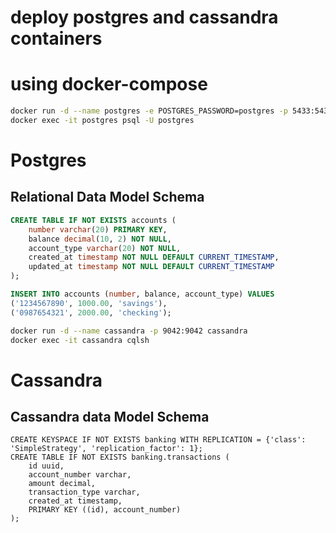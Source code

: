 

# deploy postgres and cassandra containers
# using docker-compose

```bash
docker run -d --name postgres -e POSTGRES_PASSWORD=postgres -p 5433:5432 postgres
docker exec -it postgres psql -U postgres
```

# Postgres
## Relational Data Model Schema
```sql
CREATE TABLE IF NOT EXISTS accounts (
    number varchar(20) PRIMARY KEY,
    balance decimal(10, 2) NOT NULL,
    account_type varchar(20) NOT NULL,
    created_at timestamp NOT NULL DEFAULT CURRENT_TIMESTAMP,
    updated_at timestamp NOT NULL DEFAULT CURRENT_TIMESTAMP
);

INSERT INTO accounts (number, balance, account_type) VALUES
('1234567890', 1000.00, 'savings'),
('0987654321', 2000.00, 'checking');
```


```bash
docker run -d --name cassandra -p 9042:9042 cassandra
docker exec -it cassandra cqlsh
```

# Cassandra

## Cassandra data Model Schema
```cql
CREATE KEYSPACE IF NOT EXISTS banking WITH REPLICATION = {'class': 'SimpleStrategy', 'replication_factor': 1};
CREATE TABLE IF NOT EXISTS banking.transactions (
    id uuid,
    account_number varchar,
    amount decimal,
    transaction_type varchar,
    created_at timestamp,
    PRIMARY KEY ((id), account_number)
);

```